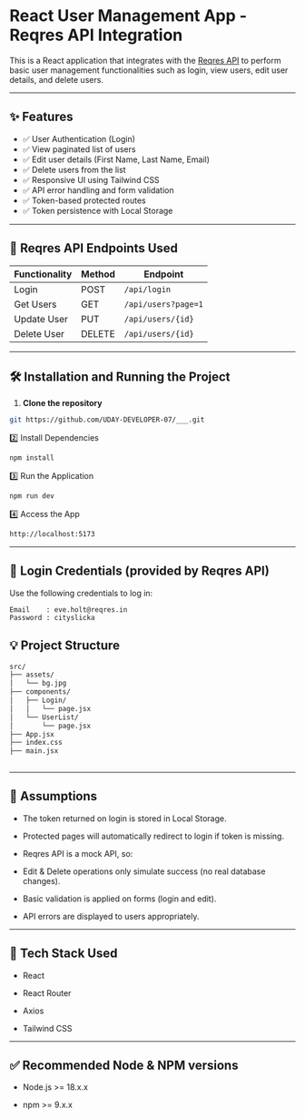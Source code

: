 # React User Management App - Reqres API Integration

This is a React application that integrates with the [Reqres API](https://reqres.in/) to perform basic user management functionalities such as login, view users, edit user details, and delete users.

---

## ✨ Features

- ✅ User Authentication (Login)
- ✅ View paginated list of users
- ✅ Edit user details (First Name, Last Name, Email)
- ✅ Delete users from the list
- ✅ Responsive UI using Tailwind CSS
- ✅ API error handling and form validation
- ✅ Token-based protected routes
- ✅ Token persistence with Local Storage

---

## 🔗 Reqres API Endpoints Used

| Functionality | Method | Endpoint |
|---------------|--------|----------|
| Login | POST | `/api/login` |
| Get Users | GET | `/api/users?page=1` |
| Update User | PUT | `/api/users/{id}` |
| Delete User | DELETE | `/api/users/{id}` |

---

## 🛠️ Installation and Running the Project

1. **Clone the repository**

```bash
git https://github.com/UDAY-DEVELOPER-07/___.git
```
2️⃣ Install Dependencies
```bash
npm install
```
3️⃣ Run the Application
```bash
npm run dev
```
4️⃣ Access the App
```bash
http://localhost:5173
```
---
## 🔐 Login Credentials (provided by Reqres API)
Use the following credentials to log in:
```
Email    : eve.holt@reqres.in
Password : cityslicka
```

## 💡 **Project Structure**
```bash
src/
├── assets/         
│   └── bg.jpg
├── components/
│   ├── Login/
│   │   └── page.jsx
│   └── UserList/
│       └── page.jsx      
├── App.jsx 
├── index.css 
├── main.jsx
   
```
---
## 📝 **Assumptions**

- The token returned on login is stored in Local Storage.

- Protected pages will automatically redirect to login if token is missing.

- Reqres API is a mock API, so:

- Edit & Delete operations only simulate success (no real database changes).

- Basic validation is applied on forms (login and edit).

- API errors are displayed to users appropriately.
---
## 🧩 Tech Stack Used
- React

- React Router

- Axios

- Tailwind CSS
---
## ✅ Recommended Node & NPM versions

- Node.js >= 18.x.x

- npm >= 9.x.x